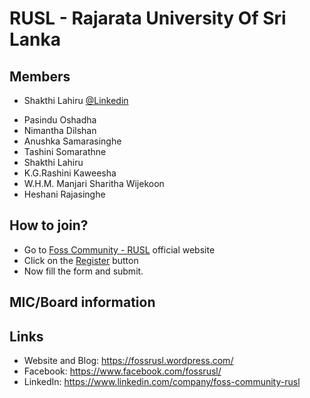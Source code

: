 # RUSL - Rajarata University Of Sri Lanka 



## Members

* Shakthi Lahiru [@Linkedin](https://www.linkedin.com/in/shakthi-lahiru/)  
- Pasindu Oshadha
- Nimantha Dilshan
- Anushka Samarasinghe
- Tashini Somarathne
- Shakthi Lahiru
- K.G.Rashini Kaweesha
- W.H.M. Manjari Sharitha Wijekoon
- Heshani Rajasinghe 


## How to join?

- Go to [Foss Community - RUSL](https://fossrusl.wordpress.com/) official website
- Click on the [Register](https://fossrajarata.typeform.com/to/LGFIUjpk) button 
- Now fill the form and submit.

## MIC/Board information



## Links

- Website and Blog: https://fossrusl.wordpress.com/  
- Facebook: https://www.facebook.com/fossrusl/  
- LinkedIn: https://www.linkedin.com/company/foss-community-rusl





